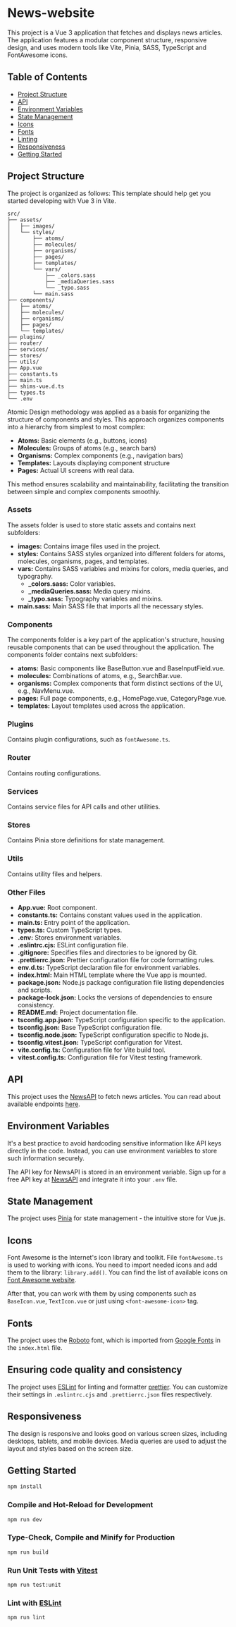 # News-website

This project is a Vue 3 application that fetches and displays news articles. The application features a modular component structure, 
responsive design, and uses modern tools like Vite, Pinia, SASS, TypeScript and 
FontAwesome icons.

## Table of Contents

- [Project Structure](#project-structure)
- [API](#api)
- [Environment Variables](#environment-variables)
- [State Management](#state-management)
- [Icons](#icons)
- [Fonts](#fonts)
- [Linting](#linting)
- [Responsiveness](#responsiveness)
- [Getting Started](#getting-started)

## Project Structure

The project is organized as follows:
This template should help get you started developing with Vue 3 in Vite.

```
src/
├── assets/
│   ├── images/
│   └── styles/
│       ├── atoms/
│       ├── molecules/
│       ├── organisms/
│       ├── pages/
│       ├── templates/
│       └── vars/
│           ├── _colors.sass
│           ├── _mediaQueries.sass
│           └── _typo.sass
│       └── main.sass
├── components/
│   ├── atoms/
│   ├── molecules/
│   ├── organisms/
│   ├── pages/
│   └── templates/
├── plugins/
├── router/
├── services/
├── stores/
├── utils/
├── App.vue
├── constants.ts
├── main.ts
├── shims-vue.d.ts
├── types.ts
└── .env
```

Atomic Design methodology was applied as a basis for organizing the structure 
of components and styles. This approach organizes components into a hierarchy 
from simplest to most complex:

- **Atoms:** Basic elements (e.g., buttons, icons)
- **Molecules:** Groups of atoms (e.g., search bars)
- **Organisms:** Complex components (e.g., navigation bars)
- **Templates:** Layouts displaying component structure
- **Pages:** Actual UI screens with real data.

This method ensures scalability and maintainability, facilitating the transition 
between simple and complex components smoothly.

### Assets
The assets folder is used to store static assets and contains next subfolders:
- **images:** Contains image files used in the project.
- **styles:** Contains SASS styles organized into different folders for atoms, molecules, organisms, pages, and templates.
- **vars:** Contains SASS variables and mixins for colors, media queries, and typography.
    - **_colors.sass:** Color variables.
    - **_mediaQueries.sass:** Media query mixins.
    - **_typo.sass:** Typography variables and mixins.
- **main.sass:** Main SASS file that imports all the necessary styles.

### Components
The components folder is a key part of the application's structure, 
housing reusable components that can be used throughout the application.
The components folder contains next subfolders:
- **atoms:** Basic components like BaseButton.vue and BaseInputField.vue.
- **molecules:** Combinations of atoms, e.g., SearchBar.vue.
- **organisms:** Complex components that form distinct sections of the UI, e.g., 
NavMenu.vue.
- **pages:** Full page components, e.g., HomePage.vue, CategoryPage.vue.
- **templates:** Layout templates used across the application.

### Plugins
Contains plugin configurations, such as `fontAwesome.ts`. 

### Router
Contains routing configurations.

### Services
Contains service files for API calls and other utilities.

### Stores
Contains Pinia store definitions for state management.

### Utils
Contains utility files and helpers.

### Other Files
- **App.vue:** Root component.
- **constants.ts:** Contains constant values used in the application.
- **main.ts:** Entry point of the application.
- **types.ts:** Custom TypeScript types.
- **.env:** Stores environment variables.
- **.eslintrc.cjs:** ESLint configuration file.
- **.gitignore:** Specifies files and directories to be ignored by Git.
- **.prettierrc.json:** Prettier configuration file for code formatting rules.
- **env.d.ts:** TypeScript declaration file for environment variables.
- **index.html:** Main HTML template where the Vue app is mounted.
- **package.json:** Node.js package configuration file listing dependencies and scripts.
- **package-lock.json:** Locks the versions of dependencies to ensure consistency.
- **README.md:** Project documentation file.
- **tsconfig.app.json:** TypeScript configuration specific to the application.
- **tsconfig.json:** Base TypeScript configuration file.
- **tsconfig.node.json:** TypeScript configuration specific to Node.js.
- **tsconfig.vitest.json:** TypeScript configuration for Vitest.
- **vite.config.ts:** Configuration file for Vite build tool.
- **vitest.config.ts:** Configuration file for Vitest testing framework.

## API
This project uses the [NewsAPI](https://newsapi.org/) to fetch news articles. 
You can read about available endpoints [here](https://newsapi.org/docs/endpoints).

## Environment Variables
It's a best practice to avoid hardcoding sensitive information like API keys directly in the code. 
Instead, you can use environment variables to store such information securely.

The API key for NewsAPI is stored in an environment variable. 
Sign up for a free API key at [NewsAPI](https://newsapi.org/) and integrate it into your `.env` file.

## State Management
The project uses [Pinia](https://pinia.vuejs.org/core-concepts/) for state management - 
the intuitive store for Vue.js.

## Icons
Font Awesome is the Internet's icon
library and toolkit. File `fontAwesome.ts` is used
to working with icons. You need to import needed icons and add them to the library: `library.add()`.
You can find the list of available icons on [Font Awesome website](https://fontawesome.com/).

After that, you can work with them by
using components such as `BaseIcon.vue`, `TextIcon.vue` or just using `<font-awesome-icon>` tag.

## Fonts
The project uses the [Roboto](https://fonts.google.com/specimen/Roboto?query=roboto) font,
which is imported from [Google Fonts](https://fonts.google.com/) in the `index.html` file.

## Ensuring code quality and consistency
The project uses [ESLint](https://eslint.org/) for linting and formatter [prettier](https://prettier.io/). 
You can customize their settings in `.eslintrc.cjs` and `.prettierrc.json` files respectively.

## Responsiveness
The design is responsive and looks good on various screen sizes, including desktops, tablets, and mobile 
devices. Media queries are used to adjust the layout and styles based on the screen size.

## Getting Started

```sh
npm install
```

### Compile and Hot-Reload for Development

```sh
npm run dev
```

### Type-Check, Compile and Minify for Production

```sh
npm run build
```

### Run Unit Tests with [Vitest](https://vitest.dev/)

```sh
npm run test:unit
```

### Lint with [ESLint](https://eslint.org/)

```sh
npm run lint
```
